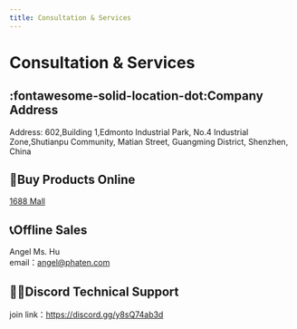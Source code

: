 ```yaml
---
title: Consultation & Services
---
```



# Consultation & Services

<!-- --8<-- "common/phaten_xmos_support_img.md"

## :material-notebook-edit-outline:Submit form

--8<-- "common/customer_form.md" -->

## :fontawesome-solid-location-dot:Company Address
Address: 602,Building 1,Edmonto Industrial Park, No.4 Industrial Zone,Shutianpu Community, Matian Street, Guangming District, Shenzhen, China


## :shopping_cart:Buy Products Online
[1688 Mall](https://ftytec.1688.com/)

## :telephone_receiver:Offline Sales
Angel Ms. Hu<br>
email：angel@phaten.com

<!-- ## :technologist:WeChat Technical Support
![Feiteng Cloud IOT WeChat Technical Support Group](/assets/images/illustrations/weicha_group_qr.png "Feiteng Cloud IOT WeChat Technical Support Group"){width=200} -->


## :technologist:Discord Technical Support

join link：https://discord.gg/y8sQ74ab3d
